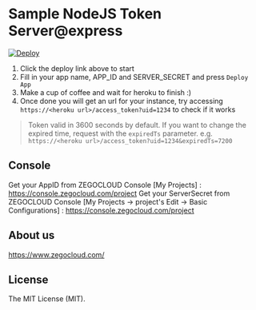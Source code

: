 # Sample NodeJS Token Server@express

[![Deploy](https://www.herokucdn.com/deploy/button.svg)](https://heroku.com/deploy?template=https://github.com/ZEGOCLOUD/dynamic_token_server_nodejs)

1. Click the deploy link above to start
2. Fill in your app name, APP_ID and SERVER_SECRET and press `Deploy App`
3. Make a cup of coffee and wait for heroku to finish :)
4. Once done you will get an url for your instance, try accessing `https://<heroku url>/access_token?uid=1234` to check if it works
> Token valid in 3600 seconds by default. If you want to change the expired time, request with the `expiredTs` parameter. e.g. `https://<heroku url>/access_token?uid=1234&expiredTs=7200`


## Console

Get your AppID from ZEGOCLOUD Console [My Projects] : https://console.zegocloud.com/project
Get your ServerSecret from ZEGOCLOUD Console [My Projects -> project's Edit -> Basic Configurations] : https://console.zegocloud.com/project

## About us

https://www.zegocloud.com/

## License
The MIT License (MIT).
